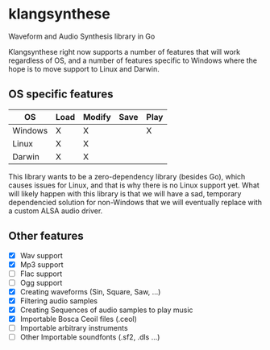 # klangsynthese
Waveform and Audio Synthesis library in Go

Klangsynthese right now supports a number of features that will work regardless of OS,
and a number of features specific to Windows where the hope is to move support to Linux
and Darwin.

## OS specific features

| OS       | Load | Modify | Save   | Play |
| -------- | ---- | ------ | ------ | ---- |
| Windows  | X    | X      |        |  X   |
| Linux    | X    | X      |        |      |
| Darwin   | X    | X      |        |      |

This library wants to be a zero-dependency library (besides Go), which causes issues for
Linux, and that is why there is no Linux support yet. What will likely happen with this library 
is that we will have a sad, temporary dependencied solution for non-Windows that we will
eventually replace with a custom ALSA audio driver. 

## Other features

- [x] Wav support
- [x] Mp3 support
- [ ] Flac support
- [ ] Ogg support
- [x] Creating waveforms (Sin, Square, Saw, ...)
- [x] Filtering audio samples
- [x] Creating Sequences of audio samples to play music
- [x] Importable Bosca Ceoil files (.ceol)
- [ ] Importable arbitrary instruments
- [ ] Other Importable soundfonts (.sf2, .dls ...)
